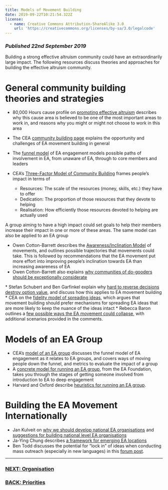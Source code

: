 ```yaml
---
title: Models of Movement Building
date: 2019-09-22T10:21:54.322Z
license:
  - name: Creative Commons Attribution-ShareAlike 3.0
    url: 'https://creativecommons.org/licenses/by-sa/3.0/legalcode'
---
```

### _Published 22nd September 2019_

Building a strong effective altruism community could have an extraordinarily large impact. The following resources discuss theories and approaches for building the effective altruism community. 

# General community building theories and strategies


* 80,000 Hours cause profile on <a target="_blank_" href="https://80000hours.org/problem-profiles/promoting-effective-altruism/">promoting effective altruism</a> describes why this cause area is believed to be one of the most important areas to work in, and reasons why you might or might not choose to work in this area

* The CEA <a target="_blank_" href="https://app.effectivealtruism.org/groups/resources/effective-altruism-community-building">community building page</a> explains the opportunity and challenges of EA movement building in general
* The <a target="_blank_" href="https://www.centreforeffectivealtruism.org/the-funnel-model/">funnel model</a> of EA engagement models possible paths of involvement in EA, from unaware of EA, through to core members and leaders

* CEA’s <a target="_blank_" href="https://www.centreforeffectivealtruism.org/a-three-factor-model-of-community-building">Three-Factor Model of Community Building</a> frames people’s impact in terms of 
    * Resources: The scale of the resources (money, skills, etc.) they have to offer
    * Dedication: The proportion of those resources that they devote to helping
    * Realisation: How efficiently those resources devoted to helping are actually used

A group aiming to have a high impact could set goals to help their members increase their impact in one or more of these areas. The same model can also be applied to an EA group

* Owen Cotton-Barrett describes the <a target="_blank_" href="http://globalprioritiesproject.org/wp-content/uploads/2015/05/MovementGrowth.pdf">Awareness/Inclination Model</a> of movements, and outlines possible trajectories that movements could take. This is followed by recommendations that the EA movement put more effort into improving people’s inclination towards EA than increasing awareness of EA
* Owen Cotton-Barrett also explains <a target="_blank_" href="https://www.centreforeffectivealtruism.org/blog/considering-considerateness-why-communities-of-do-gooders-should-be/">why communities of do-gooders should be exceptionally considerate</a>
* Stefan Schubert and Ben Garfinkel explain why <a target="_blank_" href="https://www.effectivealtruism.org/articles/hard-to-reverse-decisions-destroy-option-value/">hard to reverse decisions destroy option value</a>, and discuss how this applies to EA movement building
* CEA on the <a target="_blank_" href="https://www.centreforeffectivealtruism.org/blog/the-fidelity-model-of-spreading-ideas/">fidelity model of spreading ideas</a>, which argues that movement building should prefer mechanisms for spreading EA ideas that are more likely to keep the nuance of the ideas intact
* Rebecca Baron outlines a <a target="_blank_" href="https://forum.effectivealtruism.org/posts/KeBgeY8XvYb3pbFRA/movement-collapse-scenarios">few possible ways the EA movement could collapse</a>, with additional scenarios provided in the comments.


# Models of an EA Group

* CEA’s <a target="_blank_" href="https://app.effectivealtruism.org/groups/resources/a-model-of-an-ea-group">model of an EA group</a> discusses the funnel model of EA engagement as it relates to EA groups, and covers ways of moving people down the funnel, and metrics to evaluate the impact of a group
* A <a target="_blank_" href="https://ea-foundation.org/blog/local-group-model/">concrete model for running an EA group</a>, from the EA Foundation, takes you through the stages of getting someone involved from introduction to EA to deep engagement
* Harvard and Oxford describe <a target="_blank_" href="https://forum.effectivealtruism.org/posts/Rjb9oTjQ9RJMFw2Yo/heuristics-from-running-harvard-and-oxford-ea-groups">heuristics for running an EA group</a>.


# Building the EA Movement Internationally

* Jan Kulveit on <a target="_blank_" href="https://forum.effectivealtruism.org/posts/a6LXyzYPtCyEZmpS6/why-develop-national-level-effective-altruism-organizations">why we should develop national EA organisations</a> and <a target="_blank_" href="https://forum.effectivealtruism.org/posts/QofjcgYDbCxZQe8nQ/suggestions-for-developing-national-level-effective-altruism">suggestions for building national level EA organisations</a>
* Ja-Ying Chung describes <a target="_blank_" href="https://forum.effectivealtruism.org/posts/KmondPMrgZ2ctKnP4/a-framework-for-assessing-the-potential-of-ea-development-in-1">a framework for emerging EA locations</a>
* Ben Todd discusses the potential for “lock in” of ideas when conducting mass outreach (especially in new languages) in this <a target="_blank_" href="https://forum.effectivealtruism.org/posts/Z95TxtkjHGPq4TAqY/why-not-to-rush-to-translate-effective-altruism-into-other">forum post</a>.

<hr>

### [NEXT: Organisation](/tips/organisation/)

### [BACK: Priorities](tips/articles/priorities/)
